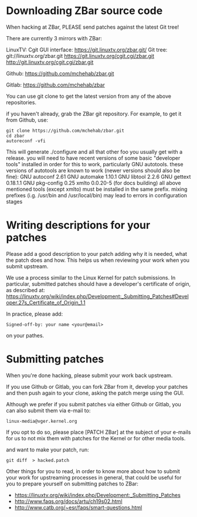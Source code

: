 Downloading ZBar source code
============================

When hacking at ZBar, PLEASE send patches against the latest Git tree!

There are currently 3 mirrors with ZBar:

LinuxTV:
    Cgit GUI interface:
	https://git.linuxtv.org/zbar.git/
    Git tree:
	git://linuxtv.org/zbar.git
	https://git.linuxtv.org/cgit.cgi/zbar.git
	http://git.linuxtv.org/cgit.cgi/zbar.git

Github:
	https://github.com/mchehab/zbar.git

Gitlab:
	https://github.com/mchehab/zbar

You can use git clone to get the latest version from any of the
above repositories.

if you haven't already, grab the ZBar git repository. For example, to
get it from Github, use:

    git clone https://github.com/mchehab/zbar.git
    cd zbar
    autoreconf -vfi

This will generate ./configure and all that other foo you usually get with
a release.  you will need to have recent versions of some basic "developer
tools" installed in order for this to work, particularly GNU autotools.
these versions of autotools are known to work (newer versions should also
be fine):
    GNU autoconf 2.61
    GNU automake 1.10.1
    GNU libtool 2.2.6
    GNU gettext 0.18.1.1
    GNU pkg-config 0.25
    xmlto 0.0.20-5 (for docs building)
all above mentioned tools (except xmlto) must be installed in the same
prefix. mixing prefixes (i.g. /usr/bin and /usr/local/bin) may lead to
errors in configuration stages

Writing descriptions for your patches
=====================================

Please add a good description to your patch adding why it is needed,
what the patch does and how. This helps us when reviewing your work
when you submit upstream.

We use a process similar to the Linux Kernel for patch submissions.
In particular, submitted patches should have a developer's certificate
of origin, as described at:
	https://linuxtv.org/wiki/index.php/Development:_Submitting_Patches#Developer.27s_Certificate_of_Origin_1.1

In practice, please add:

	Signed-off-by: your name <your@email>

on your pathes.

Submitting patches
==================

When you're done hacking, please submit your work back upstream.

If you use Github or Gitlab, you can fork ZBar from it, develop your
patches and then push again to your clone, asking the patch merge using
the GUI.

Although we prefer if you submit patches via either Github or
Gitlab, you can  also submit them via e-mail to:

	linux-media@vger.kernel.org

If you opt to do so, please place [PATCH ZBar] at the subject of
your e-mails for us to not mix them with patches for the Kernel
or for other media tools.


 and want to make your patch, run:

    git diff  > hacked.patch


Other things for you to read, in order to know more about how
to submit your work for upstreaming processes in general, that
could be useful for you to prepare yourself on submitting patches
to ZBar:

- https://linuxtv.org/wiki/index.php/Development:_Submitting_Patches
- http://www.faqs.org/docs/artu/ch19s02.html
- http://www.catb.org/~esr/faqs/smart-questions.html

